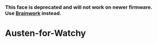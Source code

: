 ### This face is deprecated and will not work on newer firmware. Use [Brainwork](https://github.com/BraininaBowl/Brainwork-for-Watchy) instead. 

# Austen-for-Watchy
